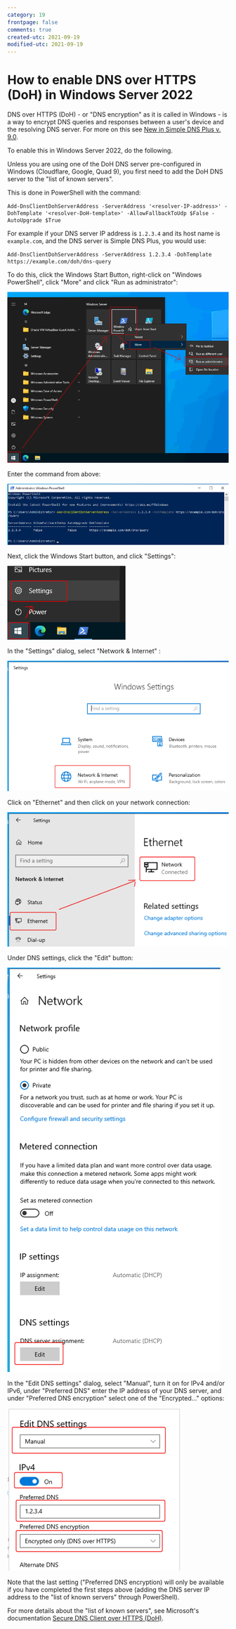 ```yaml
---
category: 19
frontpage: false
comments: true
created-utc: 2021-09-19
modified-utc: 2021-09-19
---
```

# How to enable DNS over HTTPS (DoH) in Windows Server 2022

DNS over HTTPS (DoH) - or "DNS encryption" as it is called in Windows - is a way to encrypt DNS queries and responses between a user's device and the resolving DNS server. For more on this see [New in Simple DNS Plus v. 9.0](/kb/194).

To enable this in Windows Server 2022, do the following.

Unless you are using one of the DoH DNS server pre-configured in Windows (Cloudflare, Google, Quad 9), you first need to add the DoH DNS server to the "list of known servers". 

This is done in PowerShell with the command:

    Add-DnsClientDohServerAddress -ServerAddress '<resolver-IP-address>' -DohTemplate '<resolver-DoH-template>' -AllowFallbackToUdp $False -AutoUpgrade $True

For example if your DNS server IP address is `1.2.3.4` and its host name is `example.com`, and the DNS server is Simple DNS Plus, you would use:

    Add-DnsClientDohServerAddress -ServerAddress 1.2.3.4 -DohTemplate https://example.com/doh/dns-query

To do this, click the Windows Start Button, right-click on "Windows PowerShell", click "More" and click "Run as administrator":

![](/img/200/serv22-1.png)


Enter the command from above:

![](/img/200/serv22-2.png)

Next, click the Windows Start button, and click "Settings":

![](/img/200/serv22-3.png)

In the "Settings" dialog, select "Network & Internet" :

![](/img/200/serv22-4.png)

Click on "Ethernet" and then click on your network connection:

![](/img/200/serv22-5.png)

Under DNS settings, click the "Edit" button:

![](/img/200/serv22-6.png)

In the "Edit DNS settings" dialog, select "Manual", turn it on for IPv4 and/or IPv6, under "Preferred DNS"  enter the IP address of your DNS server, and under "Preferred DNS encryption" select one of the "Encrypted..." options:

![](/img/200/serv22-7.png)

Note that the last setting ("Preferred DNS encryption) will only be available if you have completed the first steps above (adding the DNS server IP address to the "list of known servers" through PowerShell).

For more details about the "list of known servers", see Microsoft's documentation [Secure DNS Client over HTTPS (DoH)](https://docs.microsoft.com/en-us/windows-server/networking/dns/doh-client-support).